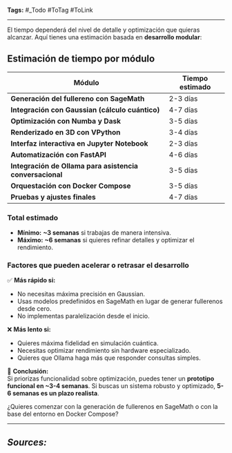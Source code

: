 **Tags:** #_Todo
#ToTag #ToLink 
- - -
El tiempo dependerá del nivel de detalle y optimización que quieras alcanzar. Aquí tienes una estimación basada en **desarrollo modular**:
## **Estimación de tiempo por módulo**  

| **Módulo**                                               | **Tiempo estimado** |
| -------------------------------------------------------- | ------------------- |
| **Generación del fullereno con SageMath**                | 2-3 días            |
| **Integración con Gaussian (cálculo cuántico)**          | 4-7 días            |
| **Optimización con Numba y Dask**                        | 3-5 días            |
| **Renderizado en 3D con VPython**                        | 3-4 días            |
| **Interfaz interactiva en Jupyter Notebook**             | 2-3 días            |
| **Automatización con FastAPI**                           | 4-6 días            |
| **Integración de Ollama para asistencia conversacional** | 3-5 días            |
| **Orquestación con Docker Compose**                      | 3-5 días            |
| **Pruebas y ajustes finales**                            | 4-7 días            |
### **Total estimado**  
- **Mínimo:** **~3 semanas** si trabajas de manera intensiva.  
- **Máximo:** **~6 semanas** si quieres refinar detalles y optimizar el rendimiento.  
### **Factores que pueden acelerar o retrasar el desarrollo**  
✅ **Más rápido si:**  
- No necesitas máxima precisión en Gaussian.  
- Usas modelos predefinidos en SageMath en lugar de generar fullerenos desde cero.  
- No implementas paralelización desde el inicio.  

❌ **Más lento si:**  
- Quieres máxima fidelidad en simulación cuántica.  
- Necesitas optimizar rendimiento sin hardware especializado.  
- Quieres que Ollama haga más que responder consultas simples.  

📌 **Conclusión:**  
Si priorizas funcionalidad sobre optimización, puedes tener un **prototipo funcional en ~3-4 semanas**. Si buscas un sistema robusto y optimizado, **5-6 semanas es un plazo realista**.  

¿Quieres comenzar con la generación de fullerenos en SageMath o con la base del entorno en Docker Compose?
- - - 
## ***Sources:***